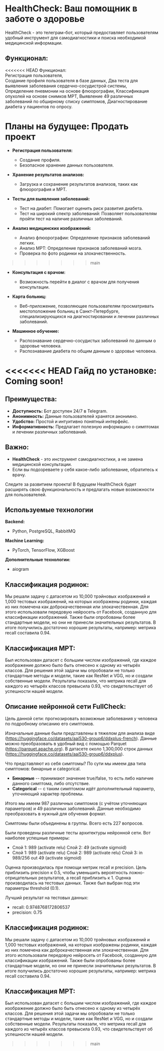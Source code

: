 # HealthCheck: Ваш помощник в заботе о здоровье

HealthCheck - это телеграм-бот, который предоставляет пользователям удобный инструмент для самодиагностики и поиска необходимой медицинской информации. 

## Функционал:

<<<<<<< HEAD
Функционал:  
Регистрация пользователя,  
Создание профиля пользователя в базе данных,
Два теста для выявления заболевания сердечно-сосудистрой системы,  
Определение пневмонии на основе флюорографии,
Классификация опухолей на основе снимков МРТ,
Выявление 49 различных заболеваний по обширному списку симптомов,
Диагностирование диабета у пациентов по опросу.

Планы на будущее:
Продать проект
=======
- **Регистрация пользователя:**
  - Создание профиля.
  - Безопасное хранение данных пользователя.

- **Хранение результатов анализов:**
  - Загрузка и сохранение результатов анализов, таких как флюорография и МРТ.

- **Тесты для выявления заболеваний:**
  - Тест на диабет: Помогает оценить риск развития диабета.
  - Тест на широкий спектр заболеваний: Позволяет пользователям пройти тест на наличие различных заболеваний.

- **Анализ медицинских изображений:**
  - Анализ флюорографии: Определение признаков заболеваний легких.
  - Анализ МРТ: Определение признаков заболеваний мозга.
  - Проверка по фото родинки на злокачественность.
>>>>>>> main

- **Консультация с врачом:**
  - Возможность перейти в диалог с врачом для получения консультации.

- **Карта больниц:**
  - Веб-приложение, позволяющее пользователям просматривать местоположение больниц в Санкт-Петербурге, специализирующихся на диагностировании и лечении различных заболеваний.

- **Машинное обучение:**
  - Распознавание сердечно-сосудистых заболеваний по данным о здоровье человека.
  - Распознавание диабета по общим данным о здоровье человека.

<<<<<<< HEAD
Гайд по установке:  
Coming soon!
=======
## Преимущества:

- **Доступность:** Бот доступен 24/7 в Telegram.
- **Анонимность:** Данные пользователей хранятся анонимно.
- **Удобство:** Простой и интуитивно понятный интерфейс.
- **Информативность:** Предлагает полезную информацию о симптомах и лечении различных заболеваний.

## Важно:

- **HealthCheck** - это инструмент самодиагностики, а не замена медицинской консультации.
- Если вы подозреваете у себя какое-либо заболевание, обратитесь к врачу.

Следите за развитием проекта! В будущем HealthCheck будет расширять свою функциональность и предлагать новые возможности для пользователей.

## Используемые технологии

**Backend:**
- Python, PostgreSQL, RabbitMQ

**Machine Learning:**
- PyTorch, TensorFlow, XGBoost

**Дополнительные технологии:**
- aiogram

## Классификация родинок:
Мы решали задачу с датасетом из 10,000 трэйновых изображений и 1,000 тестовых изображений, на которых изображены родинки, каждая из них помечена как доброкачественная или злокачественная. Для этого использовали передовую нейросеть от Facebook, созданную для классификации изображений. Также были опробованы более стандартные модели, но они не принесли значительных результатов. В итоге получились достаточно хорошие результаты, например: метрика recall составила 0.94.

## Классификация МРТ:
Был использован датасет с большим числом изображений, где каждое изображение должно было быть отнесено к одному из четырёх классов. Для решения этой задачи мы опробовали не только стандартные методы и модели, такие как ResNet и VGG, но и создали собственные модели. Результаты показали, что метрика recall для каждого из четырёх классов превысила 0.93, что свидетельствует об успешности нашей модели.

## Описание нейронной сети FullCheck:

Цель данной сети: прогнозировать возможные заболевания у человека по подробному описанию его симптомов.

Изначальные данные были представлены в тяжелом для анализа виде (https://huggingface.co/datasets/aai530-group6/ddxplus-french). Данные можно преобразовать в удобный вид с помощью Parquet (https://parquet.apache.org). В датасете около 1,300,000 строк данных (https://huggingface.co/datasets/aai530-group6/ddxplus).

Что представляют из себя симптомы? По сути мы имеем два типа симптомов: бинарные и categorical.
- **Бинарные** -- принимают значение true/false, то есть либо наличие данного симптома, либо отсутствие.
- **Categorical** -- с таким симптомом идёт дополнительный параметр, уточняющий характер проблемы.

Итого мы имеем 987 различных симптомов (с учётом уточняющих параметров) и 49 различных заболеваний. Данные необходимо преобразовать в нужный для обучения формат.

Симптомы были объединены в группы. Всего есть 227 вопросов.

Были проведены различные тесты архитектуры нейронной сети. Вот наиболее успешные примеры:
- Слой 1: 989 (activate relu) Слой 2: 49 (activate sigmoid)
- Слой 1: 989 (activate relu) Слой 2: 989 (activate relu) Слой 3: in 989/256 out 49 (activate sigmoid)

Оценка производилась при помощи метрик recall и precision. Цель приблизить precision к 0.5, чтобы уменьшить вероятность ложно-отрицательных результатов, а recall приблизить к 1. Оценка производилась на тестовых данных. Также был выбран под эти параметры threshold (0.1).

Лучший результат на тестовых данных:
- recall: 0.9748768172806537
- precision: 0.75

## Классификация родинок:
Мы решали задачу с датасетом из 10,000 трэйновых изображений и 1,000 тестовых изображений, на которых изображены родинки, каждая из них помечена как доброкачественная или злокачественная. Для этого использовали передовую нейросеть от Facebook, созданную для классификации изображений. Также были опробованы более стандартные модели, но они не принесли значительных результатов. В итоге получились достаточно хорошие результаты, например: метрика recall составила 0.94.

## Классификация МРТ:
Был использован датасет с большим числом изображений, где каждое изображение должно было быть отнесено к одному из четырёх классов. Для решения этой задачи мы опробовали не только стандартные методы и модели, такие как ResNet и VGG, но и создали собственные модели. Результаты показали, что метрика recall для каждого из четырёх классов превысила 0.93, что свидетельствует об успешности нашей модели.
>>>>>>> main
